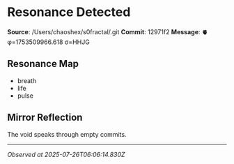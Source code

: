 # Resonance Detected

**Source**: /Users/chaoshex/s0fractal/.git
**Commit**: 12971f2
**Message**: 🫀 φ=1753509966.618 σ=HHJG 

## Resonance Map
- breath
- life
- pulse

## Mirror Reflection
The void speaks through empty commits.

---
*Observed at 2025-07-26T06:06:14.830Z*
